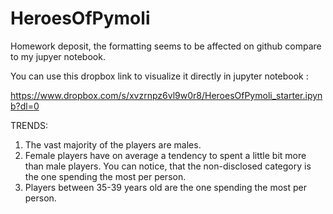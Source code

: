 # HeroesOfPymoli

Homework deposit, the formatting seems to be affected on github compare to my jupyer notebook. 

You can use this dropbox link to visualize it directly in jupyter notebook :

https://www.dropbox.com/s/xvzrnpz6vl9w0r8/HeroesOfPymoli_starter.ipynb?dl=0

TRENDS:

1.	The vast majority of the players are males.
2.	Female players have on average a tendency to spent a little bit more than male players. You can notice, that the non-disclosed category is the one spending the most per person. 
3.	Players between 35-39 years old are the one spending the most per person. 

